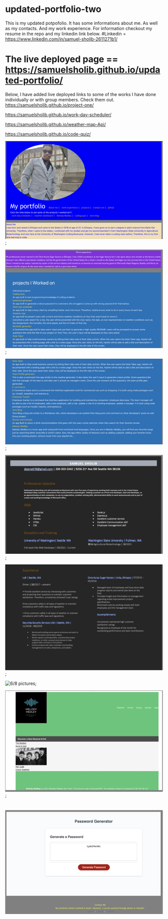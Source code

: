 # updated-portfolio-two
This is my updated potpofolio.
It has some informations about me.
As well as my contacts.
And my work experience.
For information checkout my resume in the repo and my linkedin link below.
#Linkedin = https://www.linkedin.com/in/samuel-sholib-2611271b1/
# The live deployed page == https://samuelsholib.github.io/updated-portfolio/
Below, I have added live deployed links to some of the works I have done individually or with group members. Check them out. 
https://samuelsholib.github.io/project-one/

https://samuelsholib.github.io/work-day-scheduler/

https://samuelsholib.github.io/weather-map-Api/

 https://samuelsholib.github.io/code-quiz/




![1/8 Pictures](images/1st.png);

![2/8 pictures](images/2nd.png);

![3/8 pictures](images/3rd.png);

![4/8 pictures](images/4th.png);

![5/8 pictures](images/5th.png);

![6/8 pictures](images/6th.png);

![7/8 pictures](images/7th.png);

![8/8 pictures](images/8th.png)
=======
